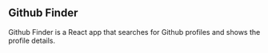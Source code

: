 
## Github Finder

Github Finder is a React app that searches for Github profiles and shows the profile details.

